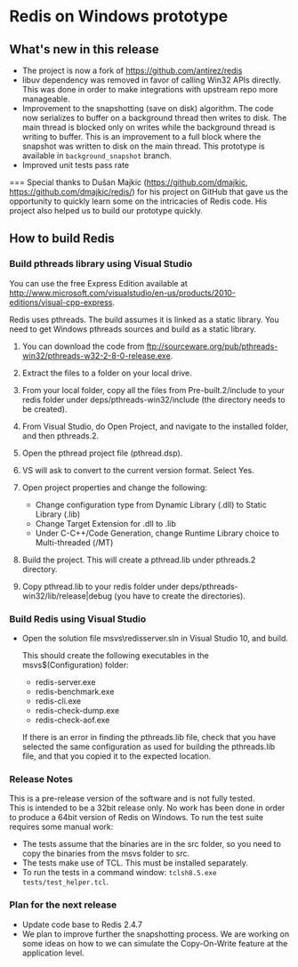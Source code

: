 Redis on Windows prototype
===
## What's new in this release

- The project is now a fork of https://github.com/antirez/redis
- libuv dependency was removed in favor of calling Win32 APIs directly. This was done in order to make integrations with upstream repo more manageable.
- Improvement to the snapshotting (save on disk) algorithm. The code now serializes to buffer on a background thread then writes to disk. The main thread is blocked only on writes while the background thread is writing to buffer. This is an improvement to a full block where the snapshot was written to disk on the main thread.  This prototype is available in `background_snapshot` branch.
- Improved unit tests pass rate

===
Special thanks to Dušan Majkic (https://github.com/dmajkic, https://github.com/dmajkic/redis/) for his project on GitHub that gave us the opportunity to quickly learn some on the intricacies of Redis code. His project also helped us to build our prototype quickly.


## How to build Redis


### Build pthreads library using Visual Studio

You can use the free Express Edition available at http://www.microsoft.com/visualstudio/en-us/products/2010-editions/visual-cpp-express.

Redis uses pthreads. The build assumes it is linked as a static library. 
You need to get Windows pthreads sources and build as a static library.

1. You can download the code from ftp://sourceware.org/pub/pthreads-win32/pthreads-w32-2-8-0-release.exe.

2. Extract the files to a folder on your local drive.

3. From your local folder, copy all the files from Pre-built.2/include to your redis folder under 
deps/pthreads-win32/include (the directory needs to be created).

4. From Visual Studio, do Open Project, and navigate to the installed folder, and then pthreads.2.

5. Open the pthread project file (pthread.dsp).

6. VS will ask to convert to the current version format. Select Yes.

7. Open project properties and change the following:

    - Change configuration type from Dynamic Library (.dll) to Static Library (.lib)
    - Change Target Extension for .dll to .lib
    - Under C-C++/Code Generation, change Runtime Library choice to Multi-threaded (/MT)

8. Build the project. This will create a pthread.lib under pthreads.2 directory.

9. Copy pthread.lib to your redis folder under deps/pthreads-win32/lib/release|debug (you have to create the directories).

### Build Redis using Visual Studio

- Open the solution file msvs\redisserver.sln in Visual Studio 10, and build.

    This should create the following executables in the msvs\$(Configuration) folder:

    - redis-server.exe
    - redis-benchmark.exe
    - redis-cli.exe
    - redis-check-dump.exe
    - redis-check-aof.exe

    If there is an error in finding the pthreads.lib file, check that you have selected the same configuration as used for building the pthreads.lib file, and that you copied it to the expected location.

### Release Notes

This is a pre-release version of the software and is not fully tested.  
This is intended to be a 32bit release only. No work has been done in order to produce a 64bit version of Redis on Windows.
To run the test suite requires some manual work:

- The tests assume that the binaries are in the src folder, so you need to copy the binaries from the msvs folder to src. 
- The tests make use of TCL. This must be installed separately.
- To run the tests in a command window: `tclsh8.5.exe tests/test_helper.tcl`.

### Plan for the next release

- Update code base to Redis 2.4.7
- We plan to improve further the snapshotting process. We are working on some ideas on how to we can simulate the Copy-On-Write feature at the application level. 
 